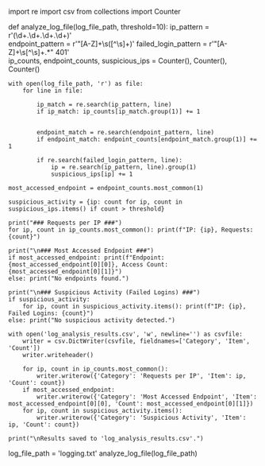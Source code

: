 import re
import csv
from collections import Counter

def analyze_log_file(log_file_path, threshold=10):
    ip_pattern = r'(\d+\.\d+\.\d+\.\d+)'  
    endpoint_pattern = r'\"[A-Z]+\s([^\s]+)' 
    failed_login_pattern = r'\"[A-Z]+\s[^\s]+.*\" 401'  
    ip_counts, endpoint_counts, suspicious_ips = Counter(), Counter(), Counter()

    with open(log_file_path, 'r') as file:
        for line in file:
        
            ip_match = re.search(ip_pattern, line)
            if ip_match: ip_counts[ip_match.group(1)] += 1
            
           
            endpoint_match = re.search(endpoint_pattern, line)
            if endpoint_match: endpoint_counts[endpoint_match.group(1)] += 1
            
            if re.search(failed_login_pattern, line):
                ip = re.search(ip_pattern, line).group(1)
                suspicious_ips[ip] += 1

    most_accessed_endpoint = endpoint_counts.most_common(1)

    suspicious_activity = {ip: count for ip, count in suspicious_ips.items() if count > threshold}

    print("### Requests per IP ###")
    for ip, count in ip_counts.most_common(): print(f"IP: {ip}, Requests: {count}")

    print("\n### Most Accessed Endpoint ###")
    if most_accessed_endpoint: print(f"Endpoint: {most_accessed_endpoint[0][0]}, Access Count: {most_accessed_endpoint[0][1]}")
    else: print("No endpoints found.")
    
    print("\n### Suspicious Activity (Failed Logins) ###")
    if suspicious_activity:
        for ip, count in suspicious_activity.items(): print(f"IP: {ip}, Failed Logins: {count}")
    else: print("No suspicious activity detected.")
    
    with open('log_analysis_results.csv', 'w', newline='') as csvfile:
        writer = csv.DictWriter(csvfile, fieldnames=['Category', 'Item', 'Count'])
        writer.writeheader()
        
        for ip, count in ip_counts.most_common():
            writer.writerow({'Category': 'Requests per IP', 'Item': ip, 'Count': count})
        if most_accessed_endpoint:
            writer.writerow({'Category': 'Most Accessed Endpoint', 'Item': most_accessed_endpoint[0][0], 'Count': most_accessed_endpoint[0][1]})
        for ip, count in suspicious_activity.items():
            writer.writerow({'Category': 'Suspicious Activity', 'Item': ip, 'Count': count})

    print("\nResults saved to 'log_analysis_results.csv'.")

log_file_path = 'logging.txt'
analyze_log_file(log_file_path)
